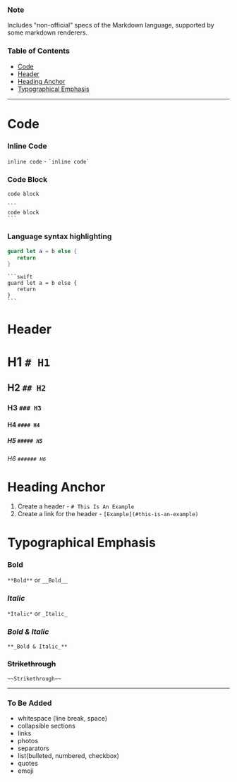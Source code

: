 

### Note
Includes "non-official" specs of the Markdown language, supported by some markdown renderers.

### Table of Contents
- [Code](#code)
- [Header](#header)
- [Heading Anchor](#heading-anchor)
- [Typographical Emphasis](#typographical-emphasis)
---
# Code 
### Inline Code <br/>
`inline code` - `` `inline code` ``
### Code Block <br/>
```
code block
```
````
```
code block
```
````
### Language syntax highlighting <br/>
```swift 
guard let a = b else {
   return 
}
```

````
```swift 
guard let a = b else {
   return 
}
```
````

# Header
# H1 `# H1`
## H2 `## H2`
### H3 `### H3`
#### H4 `#### H4`
##### H5 `##### H5`
###### H6 `###### H6`

# Heading Anchor
1. Create a header - `# This Is An Example`
2. Create a link for the header - `[Example](#this-is-an-example)`

# Typographical Emphasis
### **Bold** 
`**Bold**` or `__Bold__`
### *Italic* 
`*Italic*` or `_Italic_`
### **_Bold & Italic_** 
`**_Bold & Italic_**`
### ~~Strikethrough~~ 
`~~Strikethrough~~`


---
### To Be Added
- whitespace (line break, space)
- collapsible sections
- links
- photos
- separators
- list(bulleted, numbered, checkbox)
- quotes
- emoji
